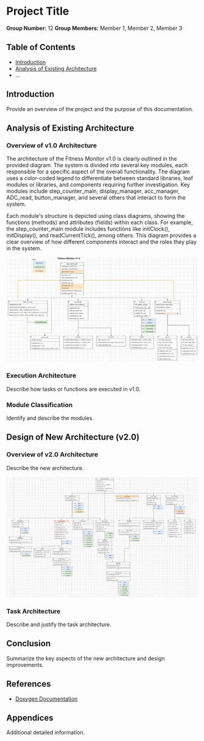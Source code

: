 # Project Title
**Group Number:** 12
**Group Members:** Member 1, Member 2, Member 3

## Table of Contents
- [Introduction](#introduction)
- [Analysis of Existing Architecture](#analysis-of-existing-architecture)
- ...

## Introduction
Provide an overview of the project and the purpose of this documentation.

## Analysis of Existing Architecture
### Overview of v1.0 Architecture

The architecture of the Fitness Monitor v1.0 is clearly outlined in the provided diagram. The system is divided into several key modules, each responsible for a specific aspect of the overall functionality. The diagram uses a color-coded legend to differentiate between standard libraries, leaf modules or libraries, and components requiring further investigation. Key modules include step_counter_main, display_manager, acc_manager, ADC_read, button_manager, and several others that interact to form the system.

Each module's structure is depicted using class diagrams, showing the functions (methods) and attributes (fields) within each class. For example, the step_counter_main module includes functions like initClock(), initDisplay(), and readCurrentTick(), among others. This diagram provides a clear overview of how different components interact and the roles they play in the system.

![v1.0 Architecture Diagram](system_diagram_v1.png)

### Execution Architecture
Describe how tasks or functions are executed in v1.0.

### Module Classification
Identify and describe the modules.

## Design of New Architecture (v2.0)
### Overview of v2.0 Architecture
Describe the new architecture.

![v2.0 Architecture Diagram](system_diagram_v2.png)


### Task Architecture
Describe and justify the task architecture.

<!-- ### Example Code Snippet
```c
// Example FreeRTOS task creation
xTaskCreate(TaskFunction, "TaskName", stackSize, NULL, priority, &taskHandle);

![Class Diagram](path_to_class_diagram.png) -->

## Conclusion
Summarize the key aspects of the new architecture and design improvements.

## References
- [Doxygen Documentation](https://www.doxygen.nl/)

## Appendices
Additional detailed information.
